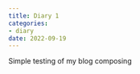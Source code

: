 ```yaml
---
title: Diary 1
categories:
- diary
date: 2022-09-19
---
```


Simple testing of my blog composing



[^1]: Test Footnote
[^2]: Test Footnote2
